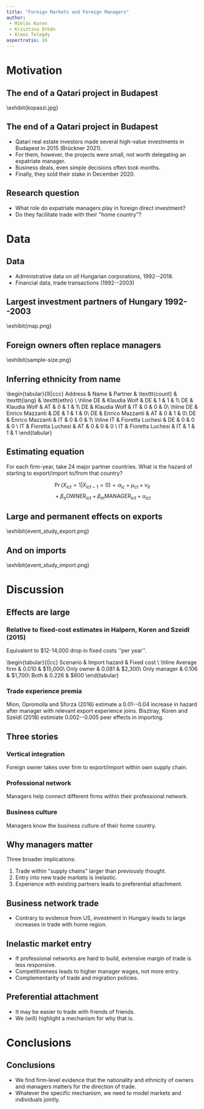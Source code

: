 ```yaml
---
title: "Foreign Markets and Foreign Managers"
author: 
 - Miklós Koren
 - Krisztina Orbán
 - Álmos Telegdy
aspectratio: 16
---
```


# Motivation
## The end of a Qatari project in Budapest
\exhibit{kopaszi.jpg}

## The end of a Qatari project in Budapest
* Qatari real estate investors made several high-value investments in Budapest in 2015 (Brückner 2021).
* For them, however, the projects were small, not worth delegating an expatriate manager.
* Business deals, even simple decisions often took months.
* Finally, they sold their stake in December 2020.

## Research question
* What role do expatriate managers play in foreign direct investment?
* Do they facilitate trade with their "home country"?

# Data
## Data
* Administrative data on *all* Hungarian corporations, 1992--2018.
* Financial data, trade transactions (1992--2003)

## Largest investment partners of Hungary 1992--2003
\exhibit{map.png}

## Foreign owners often replace managers
\exhibit{sample-size.png}

## Inferring ethnicity from name
\begin{tabular}{lll|ccc}
Address & Name & Partner & \texttt{count} & \texttt{lang} & \texttt{ethn} \\
\hline
DE & Klaudia Wolf & DE & 1 & 1 & 1\\
DE & Klaudia Wolf & AT & 0 & 1 & 1\\
DE & Klaudia Wolf & IT & 0 & 0 & 0\\
\hline
DE & Enrico Mazzanti & DE & 1 & 1 & 0\\
DE & Enrico Mazzanti & AT & 0 & 1 & 0\\
DE & Enrico Mazzanti & IT & 0 & 0 & 1\\
\hline
IT & Fioretta Luchesi & DE & 0 & 0 & 0 \\
IT & Fioretta Luchesi & AT & 0 & 0 & 0 \\
IT & Fioretta Luchesi & IT & 1 & 1 & 1 
\end{tabular}

## Estimating equation
For each firm-year, take 24 major partner countries. What is the hazard of starting to export/import to/from that country?

$$
\Pr(X_{ict}=1|X_{ict-1}=0) = 
\alpha_{ic} + \mu_{ct} + \nu_{it} 
$$
$$
{}+ \beta_o \text{OWNER}_{ict} 
{}+ \beta_m \text{MANAGER}_{ict} 
{}+ u_{ict}
$$

## Large and permanent effects on exports
\exhibit{event_study_export.png}

## And on imports
\exhibit{event_study_import.png}

# Discussion 

## Effects are large
### Relative to fixed-cost estimates in Halpern, Koren and Szeidl (2015)
Equivalent to \$12-14,000 drop in fixed costs ''per year''.

\begin{tabular}{l|cc}
Scenario & Import hazard & Fixed cost \\
\hline
Average firm & 0.010 & \$15,000\\
Only owner & 0.081 & \$2,300\\
Only manager & 0.106 & \$1,700\\
Both & 0.226 & \$600
\end{tabular}

### Trade experience premia
Mion, Opromolla and Sforza (2016) estimate a 0.01--0.04 increase in hazard after manager with relevant export experience joins. Bisztray, Koren and Szeidl (2018) estimiate 0.002--0.005 peer effects in importing.


## Three stories
### Vertical integration 
Foreign owner takes over firm to export/import within own supply chain.

### Professional network
Managers help connect different firms within their professional network.

### Business culture
Managers know the business culture of their home country.

## Why managers matter
Three broader implications:

1. Trade within "supply chains" larger than previously thought.
2. Entry into new trade markets is inelastic.
3. Experience with existing partners leads to preferential attachment.

## Business network trade
* Contrary to evidence from US, investment in Hungary leads to large increases in trade with home region.

## Inelastic market entry 
* If professional networks are hard to build, extensive margin of trade is less responsive.
* Competitiveness leads to higher manager wages, not more entry.
* Complementarity of trade and migration policies.

## Preferential attachment 
* It may be easier to trade with friends of friends.
* We (will) highlight a mechanism for why that is.

# Conclusions 
## Conclusions 
* We find firm-level evidence that the nationality and ethnicity of owners and managers matters for the direction of trade.
* Whatever the specific mechanism, we need to model markets and individuals jointly.

